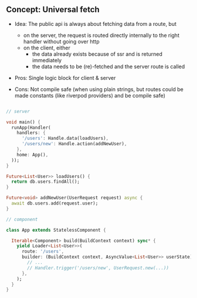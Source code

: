 

## Concept: Universal fetch

- Idea: The public api is always about fetching data from a route, but
  - on the server, the request is routed directly internally to the right handler without going over http
  - on the client, either
    - the data already exists because of ssr and is returned immediately
    - the data needs to be (re)-fetched and the server route is called

- Pros: Single logic block for client & server
- Cons: Not compile safe (when using plain strings,
  but routes could be made constants (like riverpod providers) and be compile safe)

```dart

// server

void main() {
  runApp(Handler(
    handlers: {
      '/users': Handle.data(loadUsers),
      '/users/new': Handle.action(addNewUser),
    },
    home: App(),
  ));
}

Future<List<User>> loadUsers() {
  return db.users.findAll();
}

Future<void> addNewUser(UserRequest request) async {
  await db.users.add(request.user);
}

// component

class App extends StatelessComponent {

  Iterable<Component> build(BuildContext context) sync* {
    yield Loader<List<User>>(
      route: '/users',
      builder: (BuildContext context, AsyncValue<List<User>> userState) sync* {
        // ...
        // Handler.trigger('/users/new', UserRequest.new(...))
      },
    );
  }
}

```
